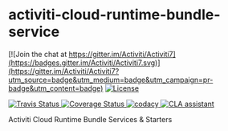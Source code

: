 # activiti-cloud-runtime-bundle-service 
[![Join the chat at https://gitter.im/Activiti/Activiti7](https://badges.gitter.im/Activiti/Activiti7.svg)](https://gitter.im/Activiti/Activiti7?utm_source=badge&utm_medium=badge&utm_campaign=pr-badge&utm_content=badge)
[![License](https://img.shields.io/badge/License-Apache%202.0-blue.svg)](https://github.com/Activiti/activiti-cloud-runtime-bundle-service/blob/master/LICENSE.txt)
<p>
  <a title='Build Status Travis' href="https://travis-ci.org/Activiti/activiti-cloud-runtime-bundle-service">
    <img src='https://travis-ci.org/Activiti/activiti-cloud-runtime-bundle-service.svg?branch=master'  alt='Travis Status' />
  </a>
  <a href='https://codecov.io/gh/Activiti/activiti-cloud-runtime-bundle-service'>
    <img src='http://img.shields.io/codecov/c/github/Activiti/activiti-cloud-runtime-bundle-service/master.svg?maxAge=86400' alt='Coverage Status' />
  </a>
  <a href='https://www.codacy.com/app/Activiti/activiti-cloud-runtime-bundle-service?utm_source=github.com&utm_medium=referral&utm_content=Activiti/activiti-cloud-runtime-bundle-service&utm_campaign=badger'>
      <img src='https://api.codacy.com/project/badge/Grade/6f4b834c5b8b4f37bfe2817ac4a15d94' alt='codacy' />
  </a>
  <a href="https://cla-assistant.io/Activiti/activiti-cloud-runtime-bundle-service"><img src="https://cla-assistant.io/readme/badge/Activiti/activiti-cloud-runtime-bundle-service" alt="CLA assistant" /></a>
</p>
Activiti Cloud Runtime Bundle Services &amp; Starters
